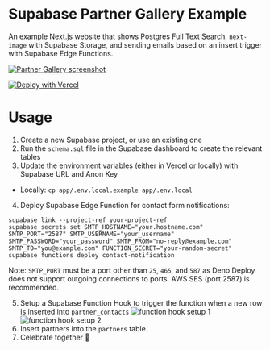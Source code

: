 # Supabase Partner Gallery Example

An example Next.js website that shows Postgres Full Text Search, `next-image` with Supabase Storage, and sending emails based on an insert trigger with Supabase Edge Functions.

[![Partner Gallery screenshot](https://obuldanrptloktxcffvn.supabase.co/storage/v1/object/public/images/misc/partner-gallery-screenshot.png)](https://supabase.com/partners)

[![Deploy with Vercel](https://vercel.com/button)](https://vercel.com/new/clone?repository-url=https%3A%2F%2Fgithub.com%2Fsupabase-community%2Fpartner-gallery-example&env=SUPABASE_HOSTNAME,NEXT_PUBLIC_SUPABASE_URL,NEXT_PUBLIC_SUPABASE_ANON_KEY&envDescription=Find%20them%20in%20your%20Supabase%20Dashboard&envLink=https%3A%2F%2Fapp.supabase.io%2Fproject%2F_%2Fsettings%2Fapi&project-name=supabase-partner-gallery&repo-name=supabase-partner-gallery)

# Usage

1. Create a new Supabase project, or use an existing one
2. Run the `schema.sql` file in the Supabase dashboard to create the relevant tables
3. Update the environment variables (either in Vercel or locally) with Supabase URL and Anon Key

- Locally: `cp app/.env.local.example app/.env.local`

4. Deploy Supabase Edge Function for contact form notifications:

```
supabase link --project-ref your-project-ref
supabase secrets set SMTP_HOSTNAME="your.hostname.com" SMTP_PORT="2587" SMTP_USERNAME="your_username" SMTP_PASSWORD="your_password" SMTP_FROM="no-reply@example.com" SMTP_TO="you@example.com" FUNCTION_SECRET="your-random-secret"
supabase functions deploy contact-notification
```

Note: `SMTP_PORT` must be a port other than `25`, `465`, and `587` as Deno Deploy does not support outgoing connections to ports. AWS SES (port 2587) is recommended.

5. Setup a Supabase Function Hook to trigger the function when a new row is inserted into `partner_contacts`
   ![function hook setup 1](https://obuldanrptloktxcffvn.supabase.co/storage/v1/object/public/images/misc/partner-gallery-example-1.png)
   ![function hook setup 2](https://obuldanrptloktxcffvn.supabase.co/storage/v1/object/public/images/misc/partner-gallery-example-2.png)
6. Insert partners into the `partners` table.
7. Celebrate together 🎉
